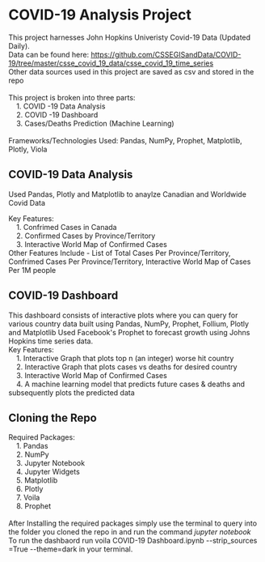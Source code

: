 # COVID-19 Analysis Project
This project harnesses John Hopkins Univeristy Covid-19 Data (Updated Daily).<br/>
Data can be found here: https://github.com/CSSEGISandData/COVID-19/tree/master/csse_covid_19_data/csse_covid_19_time_series <br/>
Other data sources used in this project are saved as csv and stored in the repo <br/><br/>
This project is broken into three parts:<br/>
       &nbsp;&nbsp;&nbsp;  1. COVID -19 Data Analysis<br/>
       &nbsp;&nbsp;&nbsp;  2. COVID -19 Dashboard<br/>
       &nbsp;&nbsp;&nbsp;  3. Cases/Deaths Prediction (Machine Learning)<br/><br/>
Frameworks/Technologies Used: Pandas, NumPy, Prophet, Matplotlib, Plotly, Viola
     
## COVID-19 Data Analysis 
Used Pandas, Plotly and Matplotlib to anaylze Canadian and Worldwide Covid Data <br/>

Key Features:<br/>
       &nbsp;&nbsp;&nbsp;  1. Confrimed Cases in Canada<br/>
       &nbsp;&nbsp;&nbsp;  2. Confirmed Cases by Province/Territory<br/>
       &nbsp;&nbsp;&nbsp;  3. Interactive World Map of Confirmed Cases <br/>
      Other Features Include - List of Total Cases Per Province/Territory,  Confrimed Cases Per Province/Territory, Interactive World Map of Cases Per 1M people
      


## COVID-19 Dashboard
This dashboard consists of interactive plots where you can query for various country data built using Pandas, NumPy, Prophet, Follium, Plotly and Matplotlib
Used Facebook's Prophet to forecast growth using Johns Hopkins time series data. <br/>
Key Features:<br/>
       &nbsp;&nbsp;&nbsp;  1. Interactive Graph that plots top n (an integer) worse hit country<br/>
       &nbsp;&nbsp;&nbsp;  2. Interactive Graph that plots cases vs deaths for desired country<br/>
       &nbsp;&nbsp;&nbsp;  3. Interactive World Map of Confirmed Cases <br/>
       &nbsp;&nbsp;&nbsp;  4. A machine learning model that predicts future cases & deaths and subsequently plots the predicted data <br/>
      


## Cloning the Repo <br/>
Required Packages:<br/>
          &nbsp;&nbsp;&nbsp;     1. Pandas <br/>
          &nbsp;&nbsp;&nbsp;     2. NumPy <br/>
             &nbsp;&nbsp;&nbsp; 3. Jupyter Notebook <br/>
               &nbsp;&nbsp;&nbsp;   4. Jupyter Widgets <br/>
               &nbsp;&nbsp;&nbsp;  5. Matplotlib<br/> 
               &nbsp;&nbsp;&nbsp;   6. Plotly<br/> 
               &nbsp;&nbsp;&nbsp;   7. Voila<br/>
                &nbsp;&nbsp;&nbsp;   8. Prophet<br/>
                <br/>After Installing the required packages simply use the terminal to query into the folder you cloned the repo in and run the command *jupyter notebook*
<br/>To run the dashbaord run voila COVID-19 Dashboard.ipynb --strip_sources =True --theme=dark in your terminal.

